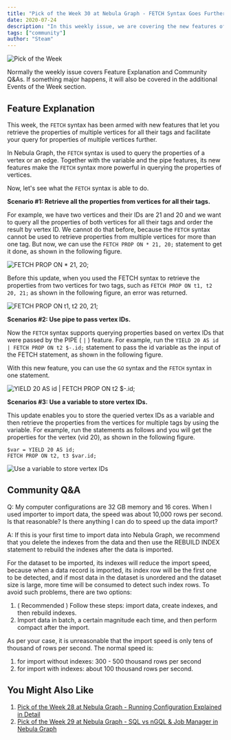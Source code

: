 ```yaml
---
title: "Pick of the Week 30 at Nebula Graph - FETCH Syntax Goes Further with New Features"
date: 2020-07-24
description: "In this weekly issue, we are covering the new features of the FETCH syntax in nGQL and how to speed your data import to Nebula Graph."
tags: ["community"]
author: "Steam"
---
```


![Pick of the Week](https://user-images.githubusercontent.com/57335825/88050180-373c5100-cb0b-11ea-9d75-d02303846f3b.png)

Normally the weekly issue covers Feature Explanation and Community Q&As. If something major happens, it will also be covered in the additional Events of the Week section.

## Feature Explanation

This week, the `FETCH` syntax has been armed with new features that let you retrieve the properties of multiple vertices for all their tags and facilitate your query for properties of multiple vertices further.

In Nebula Graph, the `FETCH` syntax is used to query the properties of a vertex or an edge. Together with the variable and the pipe features, its new features make the `FETCH` syntax more powerful in querying the properties of vertices.

Now, let's see what the `FETCH` syntax is able to do.

**Scenario #1: Retrieve all the properties from vertices for all their tags.**

For example, we have two vertices and their IDs are 21 and 20 and we want to query all the properties of both vertices for all their tags and order the result by vertex ID. We cannot do that before, because the `FETCH` syntax cannot be used to retrieve properties from multiple vertices for more than one tag. But now, we can use the `FETCH PROP ON * 21, 20;` statement to get it done, as shown in the following figure.

![FETCH PROP ON * 21, 20;](https://user-images.githubusercontent.com/57335825/88502028-257f0180-cf82-11ea-9dcc-04b3334092d8.png)

Before this update, when you used the FETCH syntax to retrieve the properties from two vertices for two tags, such as `FETCH PROP ON t1, t2 20, 21;` as shown in the following figure, an error was returned.

![FETCH PROP ON t1, t2 20, 21;](https://user-images.githubusercontent.com/57335825/88502075-46475700-cf82-11ea-9a14-2fac9b902bd1.png)

**Scenarios #2: Use pipe to pass vertex IDs.**

Now the `FETCH` syntax supports querying properties based on vertex IDs that were passed by the PIPE ( `|` ) feature. For example, run the `YIELD 20 AS id | FETCH PROP ON t2 $-.id;` statement to pass the id variable as the input of the FETCH statement, as shown in the following figure.

With this new feature, you can use the `GO` syntax and the `FETCH` syntax in one statement.

![YIELD 20 AS id | FETCH PROP ON t2 $-.id;](https://user-images.githubusercontent.com/57335825/88502164-7db60380-cf82-11ea-8c95-2f94144cee23.png)

**Scenarios #3: Use a variable to store vertex IDs.**

This update enables you to store the queried vertex IDs as a variable and then retrieve the properties from the vertices for multiple tags by using the variable. For example, run the statements as follows and you will get the properties for the vertex (vid 20), as shown in the following figure.

```
$var = YIELD 20 AS id;
FETCH PROP ON t2, t3 $var.id;
```

![Use a variable to store vertex IDs](https://user-images.githubusercontent.com/57335825/88502259-bfdf4500-cf82-11ea-99c8-9d20a5df1ef0.png)

## Community Q&A

Q: My computer configurations are 32 GB memory and 16 cores. When I used importer to import data, the speed was about 10,000 rows per second. Is that reasonable? Is there anything I can do to speed up the data import?

A: If this is your first time to import data into Nebula Graph, we recommend that you delete the indexes from the data and then use the REBUILD INDEX statement to rebuild the indexes after the data is imported. 

For the dataset to be imported, its indexes will reduce the import speed, because when a data record is imported, its index row will be the first one to be detected, and if most data in the dataset is unordered and the dataset size is large, more time will be consumed to detect such index rows. To avoid such problems, there are two options: 

1. ( Recommended ) Follow these steps: import data, create indexes, and then rebuild indexes.
2. Import data in batch, a certain magnitude each time, and then perform compact after the import.

As per your case, it is unreasonable that the import speed is only tens of thousand of rows per second. The normal speed is:

1. for import without indexes: 300 - 500 thousand rows per second
2. for import with indexes: about 100 thousand rows per second.

## You Might Also Like

1. [Pick of the Week 28 at Nebula Graph - Running Configuration Explained in Detail](https://nebula-graph.io/posts/nebula-graph-pick-of-the-week-jul-10-2020/)
2. [Pick of the Week 29 at Nebula Graph - SQL vs nGQL & Job Manager in Nebula Graph](https://nebula-graph.io/posts/nebula-graph-pick-of-the-week-jul-17-2020/)